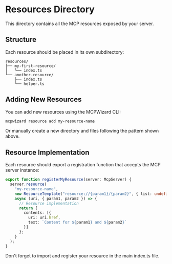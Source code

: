 # Resources Directory

This directory contains all the MCP resources exposed by your server.

## Structure

Each resource should be placed in its own subdirectory:

```
resources/
├── my-first-resource/
│   └── index.ts
└── another-resource/
    ├── index.ts
    └── helper.ts
```

## Adding New Resources

You can add new resources using the MCPWizard CLI:

```bash
mcpwizard resource add my-resource-name
```

Or manually create a new directory and files following the pattern shown above.

## Resource Implementation

Each resource should export a registration function that accepts the MCP server instance:

```typescript
export function registerMyResource(server: McpServer) {
  server.resource(
    "my-resource-name",
    new ResourceTemplate("resource://{param1}/{param2}", { list: undefined }),
    async (uri, { param1, param2 }) => {
      // Resource implementation
      return {
        contents: [{
          uri: uri.href,
          text: `Content for ${param1} and ${param2}`
        }]
      };
    }
  );
}
```

Don't forget to import and register your resource in the main index.ts file.